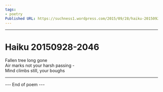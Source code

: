```yaml
---
tags: 
- poetry
Published URL: https://suchness1.wordpress.com/2015/09/28/haiku-20150928-2046/
---
```

---  
  
# Haiku 20150928-2046  
> 

Fallen tree long gone  
Air marks not your harsh passing -   
Mind climbs still, your boughs  
  
---  
 --- End of poem ---